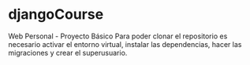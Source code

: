 # djangoCourse
Web Personal - Proyecto Básico
Para poder clonar el repositorio es necesario activar el entorno virtual, instalar las dependencias, hacer las migraciones y crear el superusuario.
